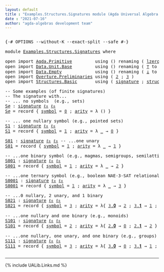 ```yaml
---
layout: default
title : "Examples.Structures.Signatures module (Agda Universal Algebra Library)"
date : "2021-07-16"
author: "agda-algebras development team"
---
```


<pre class="Agda">

<a id="182" class="Symbol">{-#</a> <a id="186" class="Keyword">OPTIONS</a> <a id="194" class="Pragma">--without-K</a> <a id="206" class="Pragma">--exact-split</a> <a id="220" class="Pragma">--safe</a> <a id="227" class="Symbol">#-}</a>

<a id="232" class="Keyword">module</a> <a id="239" href="Examples.Structures.Signatures.html" class="Module">Examples.Structures.Signatures</a> <a id="270" class="Keyword">where</a>

<a id="277" class="Keyword">open</a> <a id="282" class="Keyword">import</a> <a id="289" href="Agda.Primitive.html" class="Module">Agda.Primitive</a>         <a id="312" class="Keyword">using</a> <a id="318" class="Symbol">()</a> <a id="321" class="Keyword">renaming</a> <a id="330" class="Symbol">(</a> <a id="332" href="Agda.Primitive.html#764" class="Primitive">lzero</a> <a id="338" class="Symbol">to</a> <a id="341" class="Primitive">ℓ₀</a> <a id="344" class="Symbol">)</a>
<a id="346" class="Keyword">open</a> <a id="351" class="Keyword">import</a> <a id="358" href="Data.Unit.Base.html" class="Module">Data.Unit.Base</a>         <a id="381" class="Keyword">using</a> <a id="387" class="Symbol">()</a> <a id="390" class="Keyword">renaming</a> <a id="399" class="Symbol">(</a> <a id="401" href="Agda.Builtin.Unit.html#164" class="Record">⊤</a> <a id="403" class="Symbol">to</a> <a id="406" class="Record">𝟙</a> <a id="408" class="Symbol">;</a> <a id="410" href="Agda.Builtin.Unit.html#201" class="InductiveConstructor">tt</a> <a id="413" class="Symbol">to</a> <a id="416" class="InductiveConstructor">𝟎</a> <a id="418" class="Symbol">)</a>
<a id="420" class="Keyword">open</a> <a id="425" class="Keyword">import</a> <a id="432" href="Data.Empty.html" class="Module">Data.Empty</a>             <a id="455" class="Keyword">using</a> <a id="461" class="Symbol">()</a> <a id="464" class="Keyword">renaming</a> <a id="473" class="Symbol">(</a> <a id="475" href="Data.Empty.html#526" class="Datatype">⊥</a> <a id="477" class="Symbol">to</a> <a id="480" class="Datatype">𝟘</a> <a id="482" class="Symbol">)</a>
<a id="484" class="Keyword">open</a> <a id="489" class="Keyword">import</a> <a id="496" href="Overture.Preliminaries.html" class="Module">Overture.Preliminaries</a> <a id="519" class="Keyword">using</a> <a id="525" class="Symbol">(</a> <a id="527" href="Overture.Preliminaries.html#3746" class="Datatype">𝟚</a> <a id="529" class="Symbol">;</a> <a id="531" href="Overture.Preliminaries.html#3843" class="Datatype">𝟛</a> <a id="533" class="Symbol">)</a>
<a id="535" class="Keyword">open</a> <a id="540" class="Keyword">import</a> <a id="547" href="Structures.Basic.html" class="Module">Structures.Basic</a>       <a id="570" class="Keyword">using</a> <a id="576" class="Symbol">(</a> <a id="578" href="Structures.Basic.html#1234" class="Record">signature</a> <a id="588" class="Symbol">;</a> <a id="590" href="Structures.Basic.html#1568" class="Record">structure</a> <a id="600" class="Symbol">)</a>

<a id="603" class="Comment">-- Some examples (of finite signatures)</a>
<a id="643" class="Comment">-- The signature with...</a>
<a id="668" class="Comment">-- ... no symbols  (e.g., sets)</a>
<a id="S∅"></a><a id="700" href="Examples.Structures.Signatures.html#700" class="Function">S∅</a> <a id="703" class="Symbol">:</a> <a id="705" href="Structures.Basic.html#1234" class="Record">signature</a> <a id="715" href="Examples.Structures.Signatures.html#341" class="Primitive">ℓ₀</a> <a id="718" href="Examples.Structures.Signatures.html#341" class="Primitive">ℓ₀</a>
<a id="721" href="Examples.Structures.Signatures.html#700" class="Function">S∅</a> <a id="724" class="Symbol">=</a> <a id="726" class="Keyword">record</a> <a id="733" class="Symbol">{</a> <a id="735" href="Structures.Basic.html#1295" class="Field">symbol</a> <a id="742" class="Symbol">=</a> <a id="744" href="Examples.Structures.Signatures.html#480" class="Datatype">𝟘</a> <a id="746" class="Symbol">;</a> <a id="748" href="Structures.Basic.html#1313" class="Field">arity</a> <a id="754" class="Symbol">=</a> <a id="756" class="Symbol">λ</a> <a id="758" class="Symbol">()</a> <a id="761" class="Symbol">}</a>

<a id="764" class="Comment">-- ... one nullary symbol (e.g., pointed sets)</a>
<a id="S1"></a><a id="811" href="Examples.Structures.Signatures.html#811" class="Function">S1</a> <a id="814" class="Symbol">:</a> <a id="816" href="Structures.Basic.html#1234" class="Record">signature</a> <a id="826" href="Examples.Structures.Signatures.html#341" class="Primitive">ℓ₀</a> <a id="829" href="Examples.Structures.Signatures.html#341" class="Primitive">ℓ₀</a>
<a id="832" href="Examples.Structures.Signatures.html#811" class="Function">S1</a> <a id="835" class="Symbol">=</a> <a id="837" class="Keyword">record</a> <a id="844" class="Symbol">{</a> <a id="846" href="Structures.Basic.html#1295" class="Field">symbol</a> <a id="853" class="Symbol">=</a> <a id="855" href="Examples.Structures.Signatures.html#406" class="Record">𝟙</a> <a id="857" class="Symbol">;</a> <a id="859" href="Structures.Basic.html#1313" class="Field">arity</a> <a id="865" class="Symbol">=</a> <a id="867" class="Symbol">λ</a> <a id="869" href="Examples.Structures.Signatures.html#869" class="Bound">_</a> <a id="871" class="Symbol">→</a> <a id="873" href="Examples.Structures.Signatures.html#480" class="Datatype">𝟘</a> <a id="875" class="Symbol">}</a>

<a id="S01"></a><a id="878" href="Examples.Structures.Signatures.html#878" class="Function">S01</a> <a id="882" class="Symbol">:</a> <a id="884" href="Structures.Basic.html#1234" class="Record">signature</a> <a id="894" href="Examples.Structures.Signatures.html#341" class="Primitive">ℓ₀</a> <a id="897" href="Examples.Structures.Signatures.html#341" class="Primitive">ℓ₀</a> <a id="900" class="Comment">-- ...one unary</a>
<a id="916" href="Examples.Structures.Signatures.html#878" class="Function">S01</a> <a id="920" class="Symbol">=</a> <a id="922" class="Keyword">record</a> <a id="929" class="Symbol">{</a> <a id="931" href="Structures.Basic.html#1295" class="Field">symbol</a> <a id="938" class="Symbol">=</a> <a id="940" href="Examples.Structures.Signatures.html#406" class="Record">𝟙</a> <a id="942" class="Symbol">;</a> <a id="944" href="Structures.Basic.html#1313" class="Field">arity</a> <a id="950" class="Symbol">=</a> <a id="952" class="Symbol">λ</a> <a id="954" href="Examples.Structures.Signatures.html#954" class="Bound">_</a> <a id="956" class="Symbol">→</a> <a id="958" href="Examples.Structures.Signatures.html#406" class="Record">𝟙</a> <a id="960" class="Symbol">}</a>

<a id="963" class="Comment">-- ...one binary symbol (e.g., magmas, semigroups, semilattices)</a>
<a id="S001"></a><a id="1028" href="Examples.Structures.Signatures.html#1028" class="Function">S001</a> <a id="1033" class="Symbol">:</a> <a id="1035" href="Structures.Basic.html#1234" class="Record">signature</a> <a id="1045" href="Examples.Structures.Signatures.html#341" class="Primitive">ℓ₀</a> <a id="1048" href="Examples.Structures.Signatures.html#341" class="Primitive">ℓ₀</a>
<a id="1051" href="Examples.Structures.Signatures.html#1028" class="Function">S001</a> <a id="1056" class="Symbol">=</a> <a id="1058" class="Keyword">record</a> <a id="1065" class="Symbol">{</a> <a id="1067" href="Structures.Basic.html#1295" class="Field">symbol</a> <a id="1074" class="Symbol">=</a> <a id="1076" href="Examples.Structures.Signatures.html#406" class="Record">𝟙</a> <a id="1078" class="Symbol">;</a> <a id="1080" href="Structures.Basic.html#1313" class="Field">arity</a> <a id="1086" class="Symbol">=</a> <a id="1088" class="Symbol">λ</a> <a id="1090" href="Examples.Structures.Signatures.html#1090" class="Bound">_</a> <a id="1092" class="Symbol">→</a> <a id="1094" href="Overture.Preliminaries.html#3746" class="Datatype">𝟚</a> <a id="1096" class="Symbol">}</a>

<a id="1099" class="Comment">-- ...one ternary symbol (e.g., boolean NAE-3-SAT relational structure)</a>
<a id="S0001"></a><a id="1171" href="Examples.Structures.Signatures.html#1171" class="Function">S0001</a> <a id="1177" class="Symbol">:</a> <a id="1179" href="Structures.Basic.html#1234" class="Record">signature</a> <a id="1189" href="Examples.Structures.Signatures.html#341" class="Primitive">ℓ₀</a> <a id="1192" href="Examples.Structures.Signatures.html#341" class="Primitive">ℓ₀</a>
<a id="1195" href="Examples.Structures.Signatures.html#1171" class="Function">S0001</a> <a id="1201" class="Symbol">=</a> <a id="1203" class="Keyword">record</a> <a id="1210" class="Symbol">{</a> <a id="1212" href="Structures.Basic.html#1295" class="Field">symbol</a> <a id="1219" class="Symbol">=</a> <a id="1221" href="Examples.Structures.Signatures.html#406" class="Record">𝟙</a> <a id="1223" class="Symbol">;</a> <a id="1225" href="Structures.Basic.html#1313" class="Field">arity</a> <a id="1231" class="Symbol">=</a> <a id="1233" class="Symbol">λ</a> <a id="1235" href="Examples.Structures.Signatures.html#1235" class="Bound">_</a> <a id="1237" class="Symbol">→</a> <a id="1239" href="Overture.Preliminaries.html#3843" class="Datatype">𝟛</a> <a id="1241" class="Symbol">}</a>

<a id="1244" class="Comment">-- ...0 nullary, 2 unary, and 1 binary</a>
<a id="S021"></a><a id="1283" href="Examples.Structures.Signatures.html#1283" class="Function">S021</a> <a id="1288" class="Symbol">:</a> <a id="1290" href="Structures.Basic.html#1234" class="Record">signature</a> <a id="1300" href="Examples.Structures.Signatures.html#341" class="Primitive">ℓ₀</a> <a id="1303" href="Examples.Structures.Signatures.html#341" class="Primitive">ℓ₀</a>
<a id="1306" href="Examples.Structures.Signatures.html#1283" class="Function">S021</a> <a id="1311" class="Symbol">=</a> <a id="1313" class="Keyword">record</a> <a id="1320" class="Symbol">{</a> <a id="1322" href="Structures.Basic.html#1295" class="Field">symbol</a> <a id="1329" class="Symbol">=</a> <a id="1331" href="Overture.Preliminaries.html#3843" class="Datatype">𝟛</a> <a id="1333" class="Symbol">;</a> <a id="1335" href="Structures.Basic.html#1313" class="Field">arity</a> <a id="1341" class="Symbol">=</a> <a id="1343" class="Symbol">λ{</a> <a id="1346" href="Overture.Preliminaries.html#3862" class="InductiveConstructor">𝟛.𝟎</a> <a id="1350" class="Symbol">→</a> <a id="1352" href="Overture.Preliminaries.html#3746" class="Datatype">𝟚</a> <a id="1354" class="Symbol">;</a> <a id="1356" href="Overture.Preliminaries.html#3871" class="InductiveConstructor">𝟛.𝟏</a> <a id="1360" class="Symbol">→</a> <a id="1362" href="Examples.Structures.Signatures.html#406" class="Record">𝟙</a> <a id="1364" class="Symbol">;</a> <a id="1366" href="Overture.Preliminaries.html#3880" class="InductiveConstructor">𝟛.𝟐</a> <a id="1370" class="Symbol">→</a> <a id="1372" href="Examples.Structures.Signatures.html#406" class="Record">𝟙</a> <a id="1374" class="Symbol">}</a> <a id="1376" class="Symbol">}</a>

<a id="1379" class="Comment">-- ...one nullary and one binary (e.g., monoids)</a>
<a id="S101"></a><a id="1428" href="Examples.Structures.Signatures.html#1428" class="Function">S101</a> <a id="1433" class="Symbol">:</a> <a id="1435" href="Structures.Basic.html#1234" class="Record">signature</a> <a id="1445" href="Examples.Structures.Signatures.html#341" class="Primitive">ℓ₀</a> <a id="1448" href="Examples.Structures.Signatures.html#341" class="Primitive">ℓ₀</a>
<a id="1451" href="Examples.Structures.Signatures.html#1428" class="Function">S101</a> <a id="1456" class="Symbol">=</a> <a id="1458" class="Keyword">record</a> <a id="1465" class="Symbol">{</a> <a id="1467" href="Structures.Basic.html#1295" class="Field">symbol</a> <a id="1474" class="Symbol">=</a> <a id="1476" href="Overture.Preliminaries.html#3746" class="Datatype">𝟚</a> <a id="1478" class="Symbol">;</a> <a id="1480" href="Structures.Basic.html#1313" class="Field">arity</a> <a id="1486" class="Symbol">=</a> <a id="1488" class="Symbol">λ{</a> <a id="1491" href="Overture.Preliminaries.html#3796" class="InductiveConstructor">𝟚.𝟎</a> <a id="1495" class="Symbol">→</a> <a id="1497" href="Examples.Structures.Signatures.html#480" class="Datatype">𝟘</a> <a id="1499" class="Symbol">;</a> <a id="1501" href="Overture.Preliminaries.html#3805" class="InductiveConstructor">𝟚.𝟏</a> <a id="1505" class="Symbol">→</a> <a id="1507" href="Overture.Preliminaries.html#3746" class="Datatype">𝟚</a> <a id="1509" class="Symbol">}</a> <a id="1511" class="Symbol">}</a>

<a id="1514" class="Comment">-- ...one nullary, one unary, and one binary (e.g., groups)</a>
<a id="S111"></a><a id="1574" href="Examples.Structures.Signatures.html#1574" class="Function">S111</a> <a id="1579" class="Symbol">:</a> <a id="1581" href="Structures.Basic.html#1234" class="Record">signature</a> <a id="1591" href="Examples.Structures.Signatures.html#341" class="Primitive">ℓ₀</a> <a id="1594" href="Examples.Structures.Signatures.html#341" class="Primitive">ℓ₀</a>
<a id="1597" href="Examples.Structures.Signatures.html#1574" class="Function">S111</a> <a id="1602" class="Symbol">=</a> <a id="1604" class="Keyword">record</a> <a id="1611" class="Symbol">{</a> <a id="1613" href="Structures.Basic.html#1295" class="Field">symbol</a> <a id="1620" class="Symbol">=</a> <a id="1622" href="Overture.Preliminaries.html#3843" class="Datatype">𝟛</a> <a id="1624" class="Symbol">;</a> <a id="1626" href="Structures.Basic.html#1313" class="Field">arity</a> <a id="1632" class="Symbol">=</a> <a id="1634" class="Symbol">λ{</a> <a id="1637" href="Overture.Preliminaries.html#3862" class="InductiveConstructor">𝟛.𝟎</a> <a id="1641" class="Symbol">→</a> <a id="1643" href="Examples.Structures.Signatures.html#480" class="Datatype">𝟘</a> <a id="1645" class="Symbol">;</a> <a id="1647" href="Overture.Preliminaries.html#3871" class="InductiveConstructor">𝟛.𝟏</a> <a id="1651" class="Symbol">→</a> <a id="1653" href="Examples.Structures.Signatures.html#406" class="Record">𝟙</a> <a id="1655" class="Symbol">;</a> <a id="1657" href="Overture.Preliminaries.html#3880" class="InductiveConstructor">𝟛.𝟐</a> <a id="1661" class="Symbol">→</a> <a id="1663" href="Overture.Preliminaries.html#3746" class="Datatype">𝟚</a> <a id="1665" class="Symbol">}</a> <a id="1667" class="Symbol">}</a>

</pre>

--------------------------------

{% include UALib.Links.md %}

